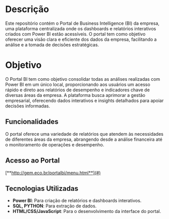 # Descrição
Este repositório contém o Portal de Business Intelligence (BI) da empresa, uma plataforma centralizada onde os dashboards e relatórios interativos criados com Power BI estão acessíveis. O portal tem como objetivo oferecer uma visão clara e eficiente dos dados da empresa, facilitando a análise e a tomada de decisões estratégicas.

# Objetivo
O Portal BI tem como objetivo consolidar todas as análises realizadas com Power BI em um único local, proporcionando aos usuários um acesso rápido e direto aos relatórios de desempenho e indicadores chave de diversas áreas da empresa. A plataforma busca aprimorar a gestão empresarial, oferecendo dados interativos e insights detalhados para apoiar decisões informadas.

## Funcionalidades
O portal oferece uma variedade de relatórios que atendem às necessidades de diferentes áreas da empresa, abrangendo desde a análise financeira até o monitoramento de operações e desempenho.

## Acesso ao Portal

[**http://gem.eco.br/portalbi/menu.html**](#)

## Tecnologias Utilizadas

- **Power BI**: Para criação de relatórios e dashboards interativos.
- **SQL, PYTHON**: Para extração de dados.
- **HTML/CSS/JavaScript**: Para o desenvolvimento da interface do portal.